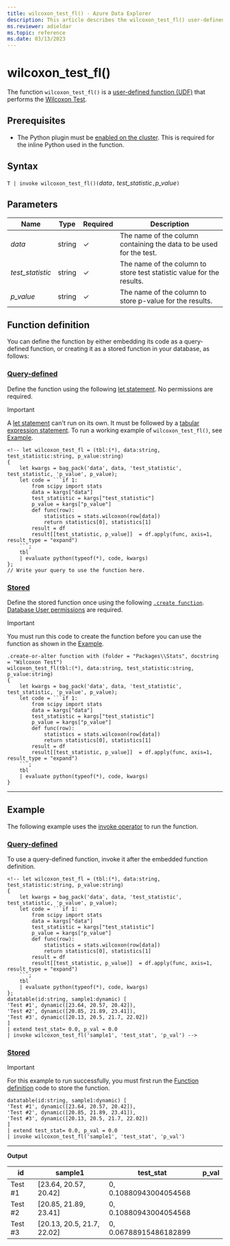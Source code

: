 ```yaml
---
title: wilcoxon_test_fl() - Azure Data Explorer
description: This article describes the wilcoxon_test_fl() user-defined function in Azure Data Explorer.
ms.reviewer: adieldar
ms.topic: reference
ms.date: 03/13/2023
---
```

# wilcoxon_test_fl()

The function `wilcoxon_test_fl()` is a [user-defined function (UDF)](../query/functions/user-defined-functions.md) that performs the [Wilcoxon Test](https://en.wikipedia.org/wiki/Wilcoxon_signed-rank_test).

## Prerequisites

* The Python plugin must be [enabled on the cluster](../query/pythonplugin.md#enable-the-plugin). This is required for the inline Python used in the function.

## Syntax

`T | invoke wilcoxon_test_fl()(`*data*`,` *test_statistic*`,`*p_value*`)`

## Parameters

|Name|Type|Required|Description|
|--|--|--|--|
| *data* | string | &check; | The name of the column containing the data to be used for the test.|
| *test_statistic* | string | &check; | The name of the column to store test statistic value for the results.|
| *p_value* | string | &check; | The name of the column to store p-value for the results.|

## Function definition

You can define the function by either embedding its code as a query-defined function, or creating it as a stored function in your database, as follows:

### [Query-defined](#tab/query-defined)

Define the function using the following [let statement](../query/letstatement.md). No permissions are required.

> [!IMPORTANT]
> A [let statement](../query/letstatement.md) can't run on its own. It must be followed by a [tabular expression statement](../query/tabularexpressionstatements.md). To run a working example of `wilcoxon_test_fl()`, see [Example](#example).

~~~kusto
<!-- let wilcoxon_test_fl = (tbl:(*), data:string, test_statistic:string, p_value:string)
{
    let kwargs = bag_pack('data', data, 'test_statistic', test_statistic, 'p_value', p_value);
    let code = ```if 1:
        from scipy import stats
        data = kargs["data"]
        test_statistic = kargs["test_statistic"]
        p_value = kargs["p_value"]
        def func(row):
            statistics = stats.wilcoxon(row[data])
            return statistics[0], statistics[1]
        result = df
        result[[test_statistic, p_value]]  = df.apply(func, axis=1, result_type = "expand")
    ```;
    tbl
    | evaluate python(typeof(*), code, kwargs)
};
// Write your query to use the function here.
~~~

### [Stored](#tab/stored)

Define the stored function once using the following [`.create function`](../management/create-function.md). [Database User permissions](../management/access-control/role-based-access-control.md) are required.

> [!IMPORTANT]
> You must run this code to create the function before you can use the function as shown in the [Example](#example).

~~~kusto
.create-or-alter function with (folder = "Packages\\Stats", docstring = "Wilcoxon Test")
wilcoxon_test_fl(tbl:(*), data:string, test_statistic:string, p_value:string)
{
    let kwargs = bag_pack('data', data, 'test_statistic', test_statistic, 'p_value', p_value);
    let code = ```if 1:
        from scipy import stats
        data = kargs["data"]
        test_statistic = kargs["test_statistic"]
        p_value = kargs["p_value"]
        def func(row):
            statistics = stats.wilcoxon(row[data])
            return statistics[0], statistics[1]
        result = df
        result[[test_statistic, p_value]]  = df.apply(func, axis=1, result_type = "expand")
    ```;
    tbl
    | evaluate python(typeof(*), code, kwargs)
}
~~~

---

## Example

The following example uses the [invoke operator](../query/invokeoperator.md) to run the function.

### [Query-defined](#tab/query-defined)

To use a query-defined function, invoke it after the embedded function definition.

~~~kusto
<!-- let wilcoxon_test_fl = (tbl:(*), data:string, test_statistic:string, p_value:string)
{
    let kwargs = bag_pack('data', data, 'test_statistic', test_statistic, 'p_value', p_value);
    let code = ```if 1:
        from scipy import stats
        data = kargs["data"]
        test_statistic = kargs["test_statistic"]
        p_value = kargs["p_value"]
        def func(row):
            statistics = stats.wilcoxon(row[data])
            return statistics[0], statistics[1]
        result = df
        result[[test_statistic, p_value]]  = df.apply(func, axis=1, result_type = "expand")
    ```;
    tbl
    | evaluate python(typeof(*), code, kwargs)
};
datatable(id:string, sample1:dynamic) [
'Test #1', dynamic([23.64, 20.57, 20.42]),
'Test #2', dynamic([20.85, 21.89, 23.41]),
'Test #3', dynamic([20.13, 20.5, 21.7, 22.02])
]
| extend test_stat= 0.0, p_val = 0.0
| invoke wilcoxon_test_fl('sample1', 'test_stat', 'p_val') -->
~~~

### [Stored](#tab/stored)

> [!IMPORTANT]
> For this example to run successfully, you must first run the [Function definition](#function-definition) code to store the function.

~~~kusto
datatable(id:string, sample1:dynamic) [
'Test #1', dynamic([23.64, 20.57, 20.42]),
'Test #2', dynamic([20.85, 21.89, 23.41]),
'Test #3', dynamic([20.13, 20.5, 21.7, 22.02])
]
| extend test_stat= 0.0, p_val = 0.0
| invoke wilcoxon_test_fl('sample1', 'test_stat', 'p_val')
~~~

---

**Output**

| id | sample1 | test_stat | p_val |
|---|---|---|---|
| Test #1 | [23.64, 20.57, 20.42] | 0, 0.10880943004054568 |
| Test #2 | [20.85, 21.89, 23.41] | 0, 0.10880943004054568 |
| Test #3 | [20.13, 20.5, 21.7, 22.02] | 0, 0.06788915486182899 |
